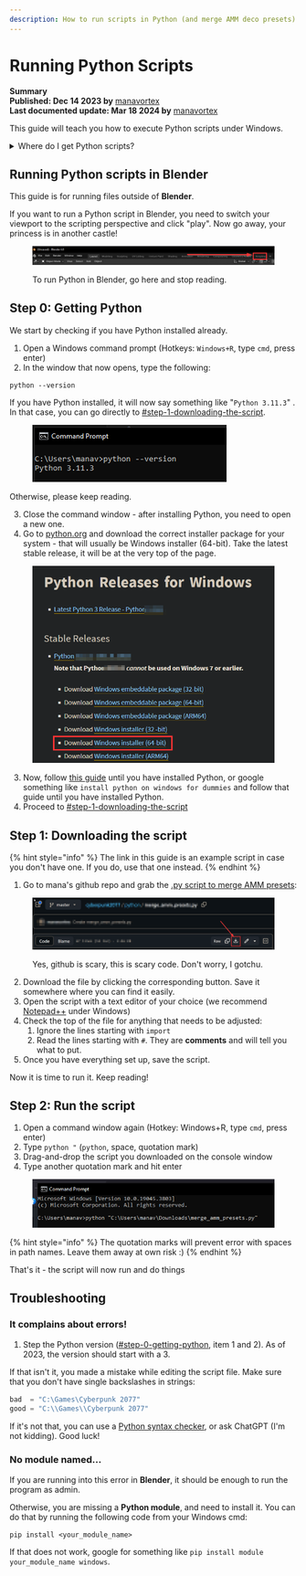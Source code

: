 ```yaml
---
description: How to run scripts in Python (and merge AMM deco presets)
---
```


# Running Python Scripts

**Summary**\
**Published: Dec 14 2023 by** [manavortex](https://app.gitbook.com/u/NfZBoxGegfUqB33J9HXuCs6PVaC3 "mention")\
**Last documented update: Mar 18 2024 by** [manavortex](https://app.gitbook.com/u/NfZBoxGegfUqB33J9HXuCs6PVaC3 "mention")

This guide will teach you how to execute Python scripts under Windows.&#x20;

<details>

<summary>Where do I get Python scripts?</summary>

* The Magnificent Doctor Presto's [messy github repository](https://github.com/DoctorPresto/Cyberpunk-Helper-Scripts/)
* manavortex's [messy github repository](https://github.com/manavortex/cyberpunk2077/blob/master/python)
* Simarilius's [messy github repository](https://github.com/Simarilius-uk/CP2077\_BlenderScripts/) (for Blender)

</details>

## Running Python scripts in Blender

This guide is for running files outside of **Blender**.&#x20;

If you want to run a Python script in Blender, you need to switch your viewport to the scripting perspective and click "play". Now go away, your princess is in another castle!

<figure><img src="../../../.gitbook/assets/blender_scripting_perspective.png" alt=""><figcaption><p>To run Python in Blender, go here and stop reading.</p></figcaption></figure>

## Step 0: Getting Python

We start by checking if you have Python installed already.

1. Open a Windows command prompt (Hotkeys: `Windows+R`, type `cmd`, press enter)
2. In the window that now opens, type the following:

```
python --version
```

If you have Python installed, it will now say something like "`Python 3.11.3`" . In that case, you can go directly to [#step-1-downloading-the-script](running-python-scripts.md#step-1-downloading-the-script "mention").

<figure><img src="../../../.gitbook/assets/python_version.png" alt=""><figcaption></figcaption></figure>

Otherwise, please keep reading.

3. Close the command window - after installing Python, you need to open a new one.
4. Go to [python.org](https://www.python.org/downloads/windows/) and download the correct installer package for your system - that will usually be Windows installer (64-bit). Take the latest stable release, it will be at the very top of the page.

<figure><img src="../../../.gitbook/assets/download_python_release.png" alt=""><figcaption></figcaption></figure>

3. Now, follow [this guide](https://www.digitalocean.com/community/tutorials/install-python-windows-10) until you have installed Python, or google something like `install python on windows for dummies` and follow that guide until you have installed Python.
4. Proceed to [#step-1-downloading-the-script](running-python-scripts.md#step-1-downloading-the-script "mention")

## Step 1: Downloading the script

{% hint style="info" %}
The link in this guide is an example script in case you don't have one. If you do, use that one instead.
{% endhint %}

1. Go to mana's github repo and grab the [.py script to merge AMM presets](https://github.com/manavortex/cyberpunk2077/blob/master/python/merge\_amm\_presets.py): &#x20;

<figure><img src="../../../.gitbook/assets/download_from_github.png" alt=""><figcaption><p>Yes, github is scary, this is scary code. Don't worry, I gotchu.</p></figcaption></figure>

2. Download the file by clicking the corresponding button. Save it somewhere where you can find it easily.
3. Open the script with a text editor of your choice (we recommend [Notepad++](https://notepad-plus-plus.org/downloads/) under Windows)
4. Check the top of the file for anything that needs to be adjusted:
   1. Ignore the lines starting with `import`
   2. Read the lines starting with `#`. They are **comments** and will tell you what to put.
5. Once you have everything set up, save the script.

Now it is time to run it. Keep reading!

## Step 2: Run the script

1. Open a command window again (Hotkey: Windows+R, type `cmd`, press enter)
2. Type `python "` (`python`, space, quotation mark)
3. Drag-and-drop the script you downloaded on the console window
4. Type another quotation mark and hit enter

<figure><img src="../../../.gitbook/assets/run_python_script.png" alt=""><figcaption></figcaption></figure>

{% hint style="info" %}
The quotation marks will prevent error with spaces in path names. Leave them away at own risk :)
{% endhint %}

That's it - the script will now run and do things

## Troubleshooting

### It complains about errors!

1. Step the Python version ([#step-0-getting-python](running-python-scripts.md#step-0-getting-python "mention"), item 1 and 2). As of 2023, the version should start with a 3.

If that isn't it, you made a mistake while editing the script file. Make sure that you don't have single backslashes in strings:

```python
bad  = "C:\Games\Cyberpunk 2077"
good = "C:\\Games\\Cyberpunk 2077"
```

If it's not that, you can use a [Python syntax checker](https://extendsclass.com/python-tester.html), or ask ChatGPT (I'm not kidding). Good luck!

### No module named…

If you are running into this error in **Blender**, it should be enough to run the program as admin.

Otherwise, you are missing a **Python module**, and need to install it. You can do that by running the following code from your Windows cmd:

```
pip install <your_module_name>
```

If that does not work, google for something like `pip install module your_module_name windows`.&#x20;
